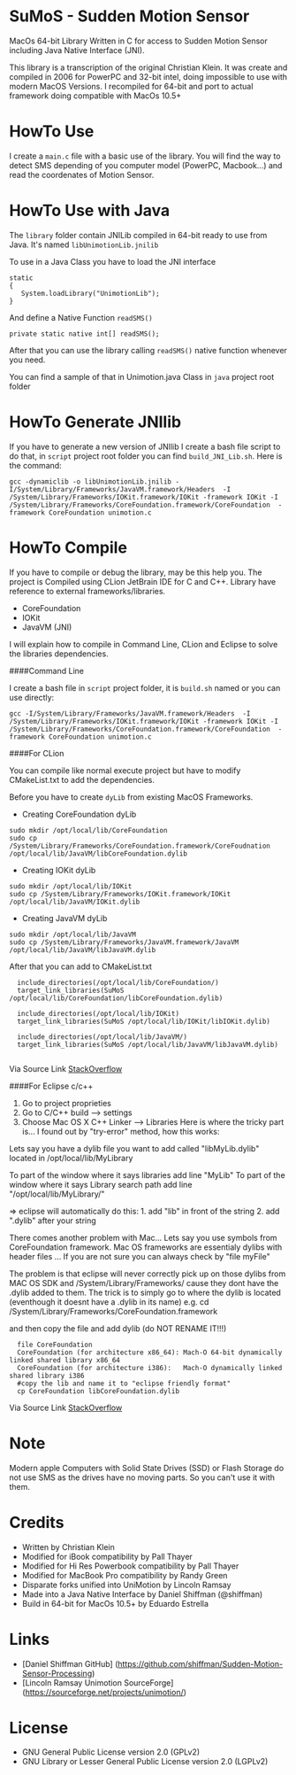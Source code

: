 # SuMoS - Sudden Motion Sensor

MacOs 64-bit Library Written in C for access to Sudden Motion Sensor including Java Native Interface (JNI).

This library is a transcription of the original Christian Klein. It was create and compiled in 2006 for PowerPC and 32-bit intel, doing impossible to use with modern MacOS Versions. I recompiled for 64-bit and port to actual framework doing compatible with MacOs 10.5+


# HowTo Use

I create a ``main.c`` file with a basic use of the library. You will find the way to detect SMS depending of you computer model (PowerPC, Macbook...) and read the coordenates of Motion Sensor.

# HowTo Use with Java

The ``library`` folder contain JNILib compiled in 64-bit ready to use from Java. It's named ``libUnimotionLib.jnilib``
 
To use in a Java Class you have to load the JNI interface
 
 ````
 static 
 {    	
    System.loadLibrary("UnimotionLib");
 }
````

And define a Native Function ``readSMS()``

````
private static native int[] readSMS();
````

After that you can use the library calling ``readSMS()`` native function whenever you need.

You can find a sample of that in Unimotion.java Class in ``java`` project root folder

# HowTo Generate JNIlib

If you have to generate a new version of JNIlib I create a bash file script to do that, in ``script`` project root folder you can find ``build_JNI_Lib.sh``. Here is the command:

````
gcc -dynamiclib -o libUnimotionLib.jnilib -I/System/Library/Frameworks/JavaVM.framework/Headers  -I /System/Library/Frameworks/IOKit.framework/IOKit -framework IOKit -I /System/Library/Frameworks/CoreFoundation.framework/CoreFoundation  -framework CoreFoundation unimotion.c
````

# HowTo Compile

If you have to compile or debug the library, may be this help you. The project is Compiled using CLion JetBrain IDE for C and C++. Library have reference to external frameworks/libraries.

* CoreFoundation
* IOKit
* JavaVM (JNI)

I will explain how to compile in Command Line, CLion and Eclipse to solve the libraries dependencies.

####Command Line

I create a bash file in ``script`` project folder, it is ``build.sh`` named or you can use directly:

````
gcc -I/System/Library/Frameworks/JavaVM.framework/Headers  -I /System/Library/Frameworks/IOKit.framework/IOKit -framework IOKit -I /System/Library/Frameworks/CoreFoundation.framework/CoreFoundation  -framework CoreFoundation unimotion.c
````

####For CLion

You can compile like normal execute project but have to modify CMakeList.txt to add the dependencies. 

Before you have to create ``dyLib`` from existing MacOS Frameworks. 


* Creating CoreFoundation dyLib 
````
sudo mkdir /opt/local/lib/CoreFoundation
sudo cp /System/Library/Frameworks/CoreFoundation.framework/CoreFoudnation /opt/local/lib/JavaVM/libCoreFoundation.dylib
````

* Creating IOKit dyLib
````
sudo mkdir /opt/local/lib/IOKit
sudo cp /System/Library/Frameworks/IOKit.framework/IOKit /opt/local/lib/JavaVM/IOKit.dylib
````

* Creating JavaVM dyLib
````
sudo mkdir /opt/local/lib/JavaVM
sudo cp /System/Library/Frameworks/JavaVM.framework/JavaVM /opt/local/lib/JavaVM/libJavaVM.dylib
````

After that you can add to CMakeList.txt

````
  include_directories(/opt/local/lib/CoreFoundation/)
  target_link_libraries(SuMoS /opt/local/lib/CoreFoundation/libCoreFoundation.dylib)
  
  include_directories(/opt/local/lib/IOKit)
  target_link_libraries(SuMoS /opt/local/lib/IOKit/libIOKit.dylib)
  
  include_directories(/opt/local/lib/JavaVM/)
  target_link_libraries(SuMoS /opt/local/lib/JavaVM/libJavaVM.dylib)
  
````

Via Source Link [StackOverflow](http://stackoverflow.com/a/9974616/3883898)

####For Eclipse c/c++

1. Go to project proprieties
2. Go to C/C++ build --> settings
3. Choose Mac OS X C++ Linker --> Libraries Here is where the tricky part is... I found out by "try-error" method, how this works:

Lets say you have a dylib file you want to add called "libMyLib.dylib" located in /opt/local/lib/MyLibrary

To part of the window where it says libraries add line "MyLib" To part of the window where it says Library search path add line "/opt/local/lib/MyLibrary/"

=> eclipse will automatically do this: 1. add "lib" in front of the string 2. add ".dylib" after your string

There comes another problem with Mac... Lets say you use symbols from CoreFoundation framework. Mac OS frameworks are essentialy dylibs with header files ... If you are not sure you can always check by "file myFile"

The problem is that eclipse will never correctly pick up on those dylibs from MAC OS SDK and /System/Library/Frameworks/ cause they dont have the .dylib added to them. The trick is to simply go to where the dylib is located (eventhough it doesnt have a .dylib in its name) e.g. cd /System/Library/Frameworks/CoreFoundation.framework

and then copy the file and add dylib (do NOT RENAME IT!!!)

````
  file CoreFoundation
  CoreFoundation (for architecture x86_64): Mach-O 64-bit dynamically linked shared library x86_64 
  CoreFoundation (for architecture i386):   Mach-O dynamically linked shared library i386
  #copy the lib and name it to "eclipse friendly format"
  cp CoreFoundation libCoreFoundation.dylib
````
Via Source Link [StackOverflow](http://stackoverflow.com/a/9974616/3883898)


# Note

Modern apple Computers with Solid State Drives (SSD) or Flash Storage do not use SMS as the drives have no moving parts. So you can't use it with them.

# Credits

* Written by Christian Klein
* Modified for iBook compatibility by Pall Thayer
* Modified for Hi Res Powerbook compatibility by Pall Thayer
* Modified for MacBook Pro compatibility by Randy Green
* Disparate forks unified into UniMotion by Lincoln Ramsay
* Made into a Java Native Interface by Daniel Shiffman (@shiffman)
* Build in 64-bit for MacOs 10.5+ by Eduardo Estrella 

# Links

* [Daniel Shiffman GitHub] (https://github.com/shiffman/Sudden-Motion-Sensor-Processing)
* [Lincoln Ramsay Unimotion SourceForge] (https://sourceforge.net/projects/unimotion/)

# License

* GNU General Public License version 2.0 (GPLv2)
* GNU Library or Lesser General Public License version 2.0 (LGPLv2)
